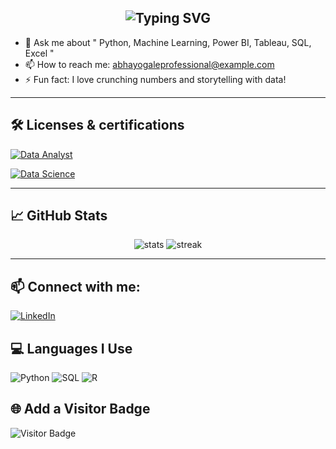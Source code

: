 <h2 align="center">
  <img src="https://readme-typing-svg.herokuapp.com?font=Montserrat&weight=600&size=26&pause=1000&color=36BCF7&center=true&vCenter=true&width=500&lines=Hi+%F0%9F%91%8B%2C+I'm+Abhay+Ogale;Aspiring+Data+Scientist+,+Data+Analyst" alt="Typing SVG" />
</h2>

- 💬 Ask me about " Python, Machine Learning, Power BI, Tableau, SQL, Excel "
- 📫 How to reach me: abhayogaleprofessional@example.com
- ⚡ Fun fact: I love crunching numbers and storytelling with data!

---

## 🛠️ Licenses & certifications

[![Data Analyst](https://img.shields.io/badge/Data%20Analyst-Certificate-blue?style=for-the-badge&logo=linkedin)](https://www.linkedin.com/in/abhay-r-ogale-529833331/details/certifications/)

[![Data Science](https://img.shields.io/badge/Data%20Science-Certificate-blue?style=for-the-badge&logo=linkedin)](https://www.linkedin.com/in/abhay-r-ogale-529833331/details/certifications/)


---

## 📈 GitHub Stats
<p align="center">
  <img src="https://github-readme-stats.vercel.app/api?username=AbhayOgale&show_icons=true&theme=github_dark" alt="stats"/>
  <img src="https://github-readme-streak-stats.herokuapp.com/?user=AbhayOgale&theme=dark" alt="streak"/>
</p>

---

## 📫 Connect with me:
[![LinkedIn](https://img.shields.io/badge/-LinkedIn-blue?style=flat-square&logo=Linkedin&logoColor=white&link=https://www.linkedin.com/in/yourprofile)](https://www.linkedin.com/in/abhay-r-ogale-529833331/)

## 💻 Languages I Use

![Python](https://img.shields.io/badge/Python-3776AB?style=for-the-badge&logo=python&logoColor=white)
![SQL](https://img.shields.io/badge/SQL-336791?style=for-the-badge&logo=mysql&logoColor=white)
![R](https://img.shields.io/badge/R-276DC3?style=for-the-badge&logo=r&logoColor=white)


## 🌐 Add a Visitor Badge
![Visitor Badge](https://komarev.com/ghpvc/?username=AbhayOgale&style=flat-square&color=blue)
